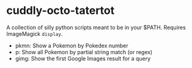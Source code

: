 # cuddly-octo-tatertot
A collection of silly python scripts meant to be in your $PATH.
Requires ImageMagick `display`.

- pkmn: Show a Pokemon by Pokedex number
- p: Show all Pokemon by partial string match (or regex)
- gimg: Show the first Google Images result for a query
